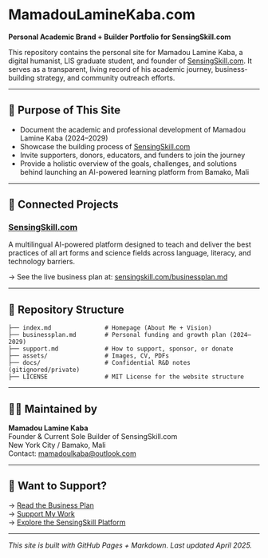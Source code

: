 

# MamadouLamineKaba.com

**Personal Academic Brand + Builder Portfolio for SensingSkill.com**

This repository contains the personal site for Mamadou Lamine Kaba, a digital humanist, LIS graduate student, and founder of [SensingSkill.com](https://www.sensingskill.com). It serves as a transparent, living record of his academic journey, business-building strategy, and community outreach efforts.

---

## 🎯 Purpose of This Site

- Document the academic and professional development of Mamadou Lamine Kaba (2024–2029)
- Showcase the building process of [SensingSkill.com](https://www.sensingskill.com)
- Invite supporters, donors, educators, and funders to join the journey
- Provide a holistic overview of the goals, challenges, and solutions behind launching an AI-powered learning platform from Bamako, Mali

---

## 🔗 Connected Projects

### [SensingSkill.com](https://www.sensingskill.com)
A multilingual AI-powered platform designed to teach and deliver the best practices of all art forms and science fields across language, literacy, and technology barriers.

→ See the live business plan at: [sensingskill.com/businessplan.md](https://www.sensingskill.com/businessplan.md)

---

## 📂 Repository Structure

```
├── index.md               # Homepage (About Me + Vision)
├── businessplan.md        # Personal funding and growth plan (2024–2029)
├── support.md             # How to support, sponsor, or donate
├── assets/                # Images, CV, PDFs
├── docs/                  # Confidential R&D notes (gitignored/private)
├── LICENSE                # MIT License for the website structure
```

---

## 👨‍💻 Maintained by

**Mamadou Lamine Kaba**  
Founder & Current Sole Builder of SensingSkill.com  
New York City / Bamako, Mali  
Contact: [mamadoulkaba@outlook.com](mailto:mamadoulkaba@outlook.com)

---

## 🤝 Want to Support?

→ [Read the Business Plan](./businessplan.md)  
→ [Support My Work](./support.md)  
→ [Explore the SensingSkill Platform](https://www.sensingskill.com)

---

*This site is built with GitHub Pages + Markdown. Last updated April 2025.*
